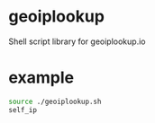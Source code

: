 # geoiplookup
Shell script library for geoiplookup.io
# example
```bash
source ./geoiplookup.sh
self_ip
```
